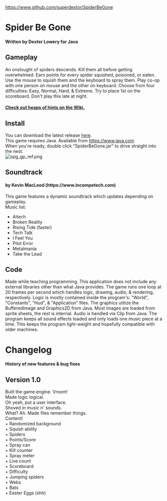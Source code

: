 https://www.github.com/superdextor/SpiderBeGone
<h1>Spider Be Gone</h1>
<h4>Written by Dexter Lowery for Java</h4>
<h2>Gameplay</h2>
An onslought of spiders descends. Kill them all before getting overwhelmed. Earn points for every spider squished, poisoned, or eaten. Use the mouse to squish them and the keyboard to spray them. Play co-op with one person on mouse and the other on keyboard. Choose from four difficulties: Easy, Normal, Hard, & Extreme. Try to place 1st on the scoreboard. Don't play this late at night.
<h4><a href="https://www.github.com/superdextor/SpiderBeGone/wiki">Check out heaps of hints on the Wiki.</a></h4>
<h2>Install</h2>
You can download the latest release <a href="https://github.com/superdextor/SpiderBeGone/releases">here</a>.<br/>
This game requires Java. Available from <a href="https://www.java.com" target="_blank">https://www.java.com</a><br/>
When you're ready, double click "SpiderBeGone.jar" to drive straight into the nest.<br/>
<img src="https://i.imgur.com/fKZBqZ6.png" alt="spg_gp_ref.png">
<h2>Soundtrack</h2>
<h4>by Kevin MacLeod (https://www.incompetech.com)</h4>
This game features a dynamic soundtrack which updates depending on gameplay.
<br/>
Music list:
<ul>
<li>Aitech</li>
<li>Broken Reality</li>
<li>Rising Tide (faster)</li>
<li>Tech Talk</li>
<li>I Feel You</li>
<li>Pilot Error</li>
<li>Metalmania</li>
<li>Take the Lead</li>
</ul>
<h2>Code</h2>
Made while teaching programming. This application does not include any external libraries other than what Java provides. The game runs one loop at 20 frames per second which handles logic, drawing, audio, & rendering, respectively. Logic is mostly contained inside the program's: "World", "Constants", "Hud", & "Application" files. The graphics utilize the BufferedImage and Graphics2D from Java. Most images are loaded from sprite sheets, the rest is internal. Audio is handled via Clip from Java. The program keeps all sound effects loaded and only loads one music piece at a time. This keeps the program light-weight and hopefully compatible with older machines.
<h1>Changelog</h1>
<h4>History of new features & bug fixes</h4>
<h2>Version 1.0</h2>
Built the game engine. Vroom!
<br/>
Made logic logical.
<br/>
Oh yeah, put a user interface.
<br/>
Shoved in music n' sounds.
<br/>
What? Ah. Made files remember things.
<br/>
Content!
<br/>+ Randomized background
<br/>+ Squish ability
<br/>+ Spiders
<br/>+ Points/Score
<br/>+ Spray can
<br/>+ Kill counter
<br/>+ Spray meter
<br/>+ Live count
<br/>+ Scoreboard
<br/>+ Difficulty
<br/>+ Jumping spiders
<br/>+ Webs
<br/>+ Bats
<br/>+ Easter Eggs (shh)
